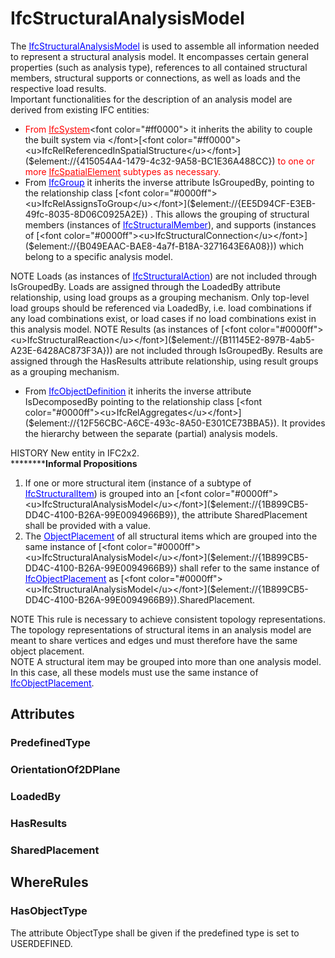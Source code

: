 # IfcStructuralAnalysisModel

The [<font color="#0000ff"><u>IfcStructuralAnalysisModel</u></font>]($element://{1B899CB5-DD4C-4100-B26A-99E0094966B9}) is used to assemble all information needed to represent a structural analysis model. It encompasses certain general properties (such as analysis type), references to all contained structural members, structural supports or connections, as well as loads and the respective load results.  
Important functionalities for the description of an analysis model are derived from existing IFC entities:  
* <font color="#ff0000">From </font>[<font color="#ff0000"><u>IfcSystem</u></font>]($element://{34E3790C-B8FF-41f1-B5A1-BD382C9DBD21})<font color="#ff0000">  it inherits the ability to couple the built system via </font>[<font color="#ff0000"><u>IfcRelReferencedInSpatialStructure</u></font>]($element://{415054A4-1479-4c32-9A58-BC1E36A488CC})<font color="#ff0000">  to one or more </font>[<font color="#ff0000"><u>IfcSpatialElement</u></font>]($element://{AFD1B7AF-F4A3-42ba-BF29-741A1DEBF281})<font color="#ff0000"> subtypes as necessary.</font>
* From [<font color="#0000ff"><u>IfcGroup</u></font>]($element://{9F87A6C3-BA39-40f1-A16E-48328E412EAF}) it inherits the inverse attribute IsGroupedBy, pointing to the relationship class [<font color="#0000ff"><u>IfcRelAssignsToGroup</u></font>]($element://{EE5D94CF-E3EB-49fc-8035-8D06C0925A2E}) . This allows the grouping of structural members (instances of [<font color="#0000ff"><u>IfcStructuralMember</u></font>]($element://{EF388B25-4C37-4c31-8553-114B0B092F4F})), and supports (instances of [<font color="#0000ff"><u>IfcStructuralConnection</u></font>]($element://{B049EAAC-BAE8-4a7f-B18A-3271643E6A08})) which belong to a specific analysis model.

  
NOTE Loads (as instances of [<font color="#0000ff"><u>IfcStructuralAction</u></font>]($element://{E1748344-9C82-4cf0-A02F-B5C648F5EBA6})) are not included through IsGroupedBy. Loads are assigned through the LoadedBy attribute relationship, using load groups as a grouping mechanism. Only top-level load groups should be referenced via LoadedBy, i.e. load combinations if any load combinations exist, or load cases if no load combinations exist in this analysis model.   
NOTE Results (as instances of [<font color="#0000ff"><u>IfcStructuralReaction</u></font>]($element://{B11145E2-897B-4ab5-A23E-6428AC873F3A})) are not included through IsGroupedBy. Results are assigned through the HasResults attribute relationship, using result groups as a grouping mechanism.  
* From [<font color="#0000ff"><u>IfcObjectDefinition</u></font>]($element://{82D54863-CD3F-4127-90A2-82628ECFBDC9}) it inherits the inverse attribute IsDecomposedBy pointing to the relationship class [<font color="#0000ff"><u>IfcRelAggregates</u></font>]($element://{12F56CBC-A6CE-493c-8A50-E301CE73BBA5}). It provides the hierarchy between the separate (partial) analysis models.

  
HISTORY New entity in IFC2x2.  
************Informal Propositions****  
1. If one or more structural item (instance of a subtype of [<font color="#0000ff"><u>IfcStructuralItem</u></font>]($element://{5566F63A-CEB6-4ae0-B44E-E1C7CD08B669})) is grouped into an [<font color="#0000ff"><u>IfcStructuralAnalysisModel</u></font>]($element://{1B899CB5-DD4C-4100-B26A-99E0094966B9}), the attribute SharedPlacement shall be provided with a value.
2. The [<font color="#0000ff"><u>ObjectPlacement</u></font>]($element://{F6C7F65A-37A7-43a0-A6F5-ECCEEBA0A061}) of all structural items which are grouped into the same instance of [<font color="#0000ff"><u>IfcStructuralAnalysisModel</u></font>]($element://{1B899CB5-DD4C-4100-B26A-99E0094966B9}) shall refer to the same instance of [<font color="#0000ff"><u>IfcObjectPlacement</u></font>]($element://{F6C7F65A-37A7-43a0-A6F5-ECCEEBA0A061}) as [<font color="#0000ff"><u>IfcStructuralAnalysisModel</u></font>]($element://{1B899CB5-DD4C-4100-B26A-99E0094966B9}).SharedPlacement.

  
NOTE This rule is necessary to achieve consistent topology representations. The topology representations of structural items in an analysis model are meant to share vertices and edges und must therefore have the same object placement.  
NOTE A structural item may be grouped into more than one analysis model. In this case, all these models must use the same instance of [<font color="#0000ff"><u>IfcObjectPlacement</u></font>]($element://{F6C7F65A-37A7-43a0-A6F5-ECCEEBA0A061}).

## Attributes

### PredefinedType


### OrientationOf2DPlane


### LoadedBy


### HasResults


### SharedPlacement


## WhereRules

### HasObjectType
The attribute ObjectType shall be given if the predefined type is set to USERDEFINED.
